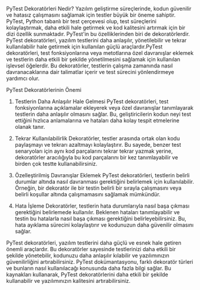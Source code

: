 PyTest Dekoratörleri Nedir?
Yazılım geliştirme süreçlerinde, kodun güvenilir ve hatasız çalışmasını sağlamak için testler büyük bir öneme sahiptir. PyTest, Python tabanlı bir test çerçevesi olup, test süreçlerini kolaylaştırmak, daha etkili hale getirmek ve kod kalitesini artırmak için bir dizi özellik sunmaktadır. PyTest'in bu özelliklerinden biri de dekoratörlerdir. PyTest dekoratörleri, yazılım testlerini daha anlaşılır, yönetilebilir ve tekrar kullanılabilir hale getirmek için kullanılan güçlü araçlardır.PyTest dekoratörleri, test fonksiyonlarına veya metotlarına özel davranışlar eklemek ve testlerin daha etkili bir şekilde yönetilmesini sağlamak için kullanılan işlevsel öğelerdir. Bu dekoratörler, testlerin çalışma zamanında nasıl davranacaklarına dair talimatlar içerir ve test sürecini yönlendirmeye yardımcı olur.

PyTest Dekoratörlerinin Önemi
1. Testlerin Daha Anlaşılır Hale Gelmesi
PyTest dekoratörleri, test fonksiyonlarına açıklamalar ekleyerek veya özel davranışlar tanımlayarak testlerin daha anlaşılır olmasını sağlar. Bu, geliştiricilerin kodun neyi test ettiğini hızlıca anlamalarına ve hataları daha kolay tespit etmelerine olanak tanır.

2. Tekrar Kullanılabilirlik
Dekoratörler, testler arasında ortak olan kodu paylaşmayı ve tekrarı azaltmayı kolaylaştırır. Bu sayede, benzer test senaryoları için aynı kod parçalarını tekrar tekrar yazmak yerine, dekoratörler aracılığıyla bu kod parçalarını bir kez tanımlayabilir ve birden çok testte kullanabilirsiniz.

3. Özelleştirilmiş Davranışlar Eklemek
PyTest dekoratörleri, testlerin belirli durumlar altında nasıl davranması gerektiğini belirlemek için kullanılabilir. Örneğin, bir dekoratör ile bir testin belirli bir sırayla çalışmasını veya belirli koşullar altında çalışmamasını sağlamak mümkündür.

4. Hata İşleme
Dekoratörler, testlerin hata durumlarıyla nasıl başa çıkması gerektiğini belirlemede kullanılır. Beklenen hataları tanımlayabilir ve testin bu hatalarla nasıl başa çıkması gerektiğini belirleyebilirsiniz. Bu, hata ayıklama sürecini kolaylaştırır ve kodunuzun daha güvenilir olmasını sağlar.

PyTest dekoratörleri, yazılım testlerini daha güçlü ve esnek hale getiren önemli araçlardır. Bu dekoratörler sayesinde testlerinizi daha etkili bir şekilde yönetebilir, kodunuzu daha anlaşılır kılabilir ve yazılımınızın güvenilirliğini artırabilirsiniz. PyTest dokümantasyonu, farklı dekoratör türleri ve bunların nasıl kullanılacağı konusunda daha fazla bilgi sağlar. Bu kaynakları kullanarak, PyTest dekoratörlerini daha etkili bir şekilde kullanabilir ve yazılımınızın kalitesini artırabilirsiniz.





